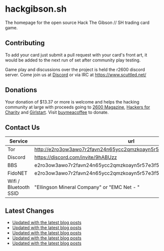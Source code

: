 # hackgibson.sh
The homepage for the open source Hack The Gibson // SH trading card game.


## Contributing

To add your card just submit a pull request with your card's front art, it would be added to the next run of set after community play testing.

Game play and discussions over the project is held the r2600 discord server. Come join us at [Discord](https://discord.com/invite/9hABUzz) or via IRC at https://www.scuttled.net/


## Donations

Your donation of $13.37 or more is welcome and helps the hacking community at large with proceeds going to [2600 Magazine](https://2600.com/), [Hackers for Charity](https://hackersforcharity.org) and [Girlstart](https://girlstart.org).  Visit [buymeacoffee](https://www.buymeacoffee.com/hackgibson.sh) to donate.


## Contact Us

Service | url
-|-
Tor | http://e2ro3ow3awo7r2favn24n65ycc2qmzkoayn5r57e3f56nvjwdcgg32ad.onion
Discord | https://discord.com/invite/9hABUzz
BBS | e2ro3ow3awo7r2favn24n65ycc2qmzkoayn5r57e3f56nvjwdcgg32ad.onion:23
FidoNET | e2ro3ow3awo7r2favn24n65ycc2qmzkoayn5r57e3f56nvjwdcgg32ad.onion:24554
Wifi / Bluetooth SSID | "Ellingson Mineral Company" or "EMC Net - <fidonet address>"

## Latest Changes
<!-- BLOG-POST-LIST:START -->
- [Updated with the latest blog posts](https://github.com/DFW2600/hackgibson.sh/commit/610d01f1b9dd1f6e48ee8f56c9bc575015df4c5b)
- [Updated with the latest blog posts](https://github.com/DFW2600/hackgibson.sh/commit/8e4f9885ac3a1f34fea967c799c9ce3cd97d2d2a)
- [Updated with the latest blog posts](https://github.com/DFW2600/hackgibson.sh/commit/067cc286ca6f3e482be2e9b71fe573771c9ca6e2)
- [Updated with the latest blog posts](https://github.com/DFW2600/hackgibson.sh/commit/2071426197698772c5583ff501bec378d78bbbf9)
- [Updated with the latest blog posts](https://github.com/DFW2600/hackgibson.sh/commit/006615b1cee00479b4c0e1e2897fb0a456616111)
<!-- BLOG-POST-LIST:END -->
